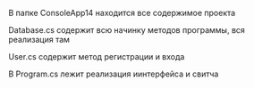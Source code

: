В папке ConsoleApp14 находится все содержимое проекта

Database.cs содержит всю начинку методов программы, вся реализация там

User.cs содержит метод регистрации и входа

В Program.cs лежит реализация иинтерфейса и свитча


